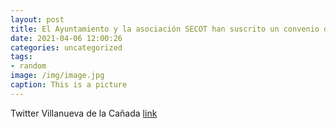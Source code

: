 ```yaml
---
layout: post
title: El Ayuntamiento y la asociación SECOT han suscrito un convenio de colaboración para llevar a cabo diversas actuaciones, entre el...
date: 2021-04-06 12:00:26
categories: uncategorized
tags:
- random
image: /img/image.jpg
caption: This is a picture
---
```

Twitter Villanueva de la Cañada [link](https://twitter.com/AytoVDLCanada/status/1379377265289617409)
